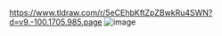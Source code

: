 https://www.tldraw.com/r/5eCEhbKftZpZBwkRu4SWN?d=v9.-100.1705.985.page
![image](https://github.com/user-attachments/assets/559101dd-b313-4981-8261-f93d049ae813)
